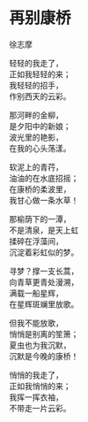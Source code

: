 <link href="../../css/style.css" rel="stylesheet" type="text/css" />

<div class="poetry">

# 再别康桥
<span class="r">徐志摩

轻轻的我走了，</br>
正如我轻轻的来；</br>
我轻轻的招手，</br>
作别西天的云彩。

那河畔的金柳，</br>
是夕阳中的新娘；</br>
波光里的艳影，</br>
在我的心头荡漾。

软泥上的青荇，</br>
油油的在水底招摇；</br>
在康桥的柔波里，</br>
我甘心做一条水草！

那榆荫下的一潭，</br>
不是清泉，是天上虹</br>
揉碎在浮藻间，</br>
沉淀着彩虹似的梦。

寻梦？撑一支长蒿，</br>
向青草更青处漫溯，</br>
满载一船星辉，</br>
在星辉斑斓里放歌。

但我不能放歌，</br>
悄悄是别离的笙箫；</br>
夏虫也为我沉默，</br>
沉默是今晚的康桥！

悄悄的我走了，</br>
正如我悄悄的来；</br>
我挥一挥衣袖，</br>
不带走一片云彩。

</div>
